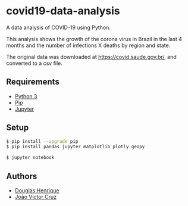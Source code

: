 # covid19-data-analysis
A data analysis of COVID-19 using Python.

This analysis shows the growth of the corona virus in Brazil in the last 4 months and the number of infections X deaths by region and state.  

The original data was downloaded at https://covid.saude.gov.br/, and converted to a csv file.

## Requirements

- [Python 3](https://www.python.org/downloads/)
- [Pip](https://pip.pypa.io/en/stable/installing/)
- [Jupyter](https://jupyter.org/install#pip-1)

## Setup

```bash
$ pip install --upgrade pip
$ pip install pandas jupyter matplotlib plotly geopy

$ jupyter notebook
```

## Authors

- [Douglas Henrique](https://github.com/DouglasAnalystDev)
- [João Victor Cruz](https://github.com/dev-cruz)
